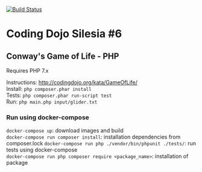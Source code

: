 [![Build Status](https://travis-ci.org/Martin89PL/game-of-life-TDD.svg?branch=master)](https://travis-ci.org/Martin89PL/game-of-life-TDD)

Coding Dojo Silesia #6
======================

## Conway's Game of Life - PHP

Requires PHP 7.x

Instructions: http://codingdojo.org/kata/GameOfLife/  
Install: `php composer.phar install`  
Tests: `php composer.phar run-script test`  
Run: `php main.php input/glider.txt`


### Run using docker-compose
```docker-compose up```: download images and build  
```docker-compose run composer install```: installation dependencies from composer.lock 
```docker-compose run php ./vendor/bin/phpunit ./tests/```: run tests using docker-compose  
```docker-compose run php composer require <package_name>```: installation of package   